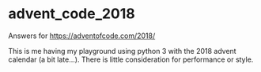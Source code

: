 # advent_code_2018
Answers for https://adventofcode.com/2018/

This is me having my playground using python 3 with the 2018 advent calendar (a bit late...).
There is little consideration for performance or style.
